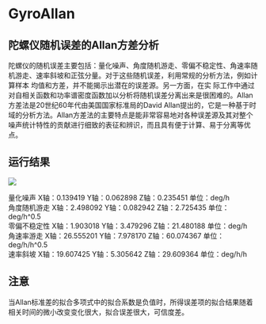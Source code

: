 # GyroAllan

## 陀螺仪随机误差的Allan方差分析

陀螺仪的随机误差主要包括：量化噪声、角度随机游走、零偏不稳定性、角速率随机游走、速率斜坡和正弦分量。对于这些随机误差，利用常规的分析方法，例如计算样本 均值和方差，并不能揭示出潜在的误差源。另一方面，在实 际工作中通过对自相关函数和功率谱密度函数加以分析将随机误差分离出来是很困难的。Allan方差法是20世纪60年代由美国国家标准局的David Allan提出的，它是一种基于时域的分析方法。Allan方差法的主要特点是能非常容易地对各种误差源及其对整个噪声统计特性的贡献进行细致的表征和辨识，而且具有便于计算、易于分离等优点。 <br>

## 运行结果

![](https://github.com/XinLiGitHub/GyroAllan/raw/master/Software/bmp.bmp) <br>

量化噪声      X轴：0.139419 Y轴：0.062898 Z轴：0.235451  单位：deg/h <br>
角度随机游走  X轴：2.498092 Y轴：0.082942 Z轴：2.725435  单位：deg/h^0.5 <br>
零偏不稳定性  X轴：1.903018 Y轴：3.479296 Z轴：21.480188  单位：deg/h <br>
角速率游走    X轴：26.555201 Y轴：7.978170 Z轴：60.074367  单位：deg/h/h^0.5 <br>
速率斜坡      X轴：19.607425 Y轴：5.305642 Z轴：29.609364  单位：deg/h/h <br>

## 注意

当Allan标准差的拟合多项式中的拟合系数是负值时，所得误差项的拟合结果随着相关时间的微小改变变化很大，拟合误差很大，可信度差。
